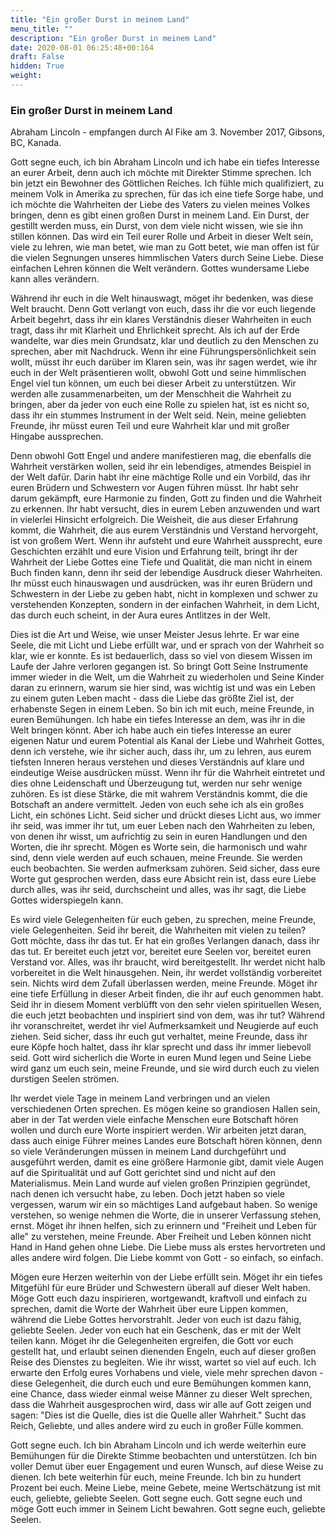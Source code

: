 ```yaml
---
title: "Ein großer Durst in meinem Land"
menu_title: ""
description: "Ein großer Durst in meinem Land"
date: 2020-08-01 06:25:48+00:164
draft: False
hidden: True
weight:
---
```

### Ein großer Durst in meinem Land

Abraham Lincoln - empfangen durch Al Fike am 3. November 2017, Gibsons, BC, Kanada.

Gott segne euch, ich bin Abraham Lincoln und ich habe ein tiefes Interesse an eurer Arbeit, denn auch ich möchte mit Direkter Stimme sprechen. Ich bin jetzt ein Bewohner des Göttlichen Reiches. Ich fühle mich qualifiziert, zu meinem Volk in Amerika zu sprechen, für das ich eine tiefe Sorge habe, und ich möchte die Wahrheiten der Liebe des Vaters zu vielen meines Volkes bringen, denn es gibt einen großen Durst in meinem Land. Ein Durst, der gestillt werden muss, ein Durst, von dem viele nicht wissen, wie sie ihn stillen können. Das wird ein Teil eurer Rolle und Arbeit in dieser Welt sein, viele zu lehren, wie man betet, wie man zu Gott betet, wie man offen ist für die vielen Segnungen unseres himmlischen Vaters durch Seine Liebe. Diese einfachen Lehren können die Welt verändern. Gottes wundersame Liebe kann alles verändern.

Während ihr euch in die Welt hinauswagt, möget ihr bedenken, was diese Welt braucht. Denn Gott verlangt von euch, dass ihr die vor euch liegende Arbeit begehrt, dass ihr ein klares Verständnis dieser Wahrheiten in euch tragt, dass ihr mit Klarheit und Ehrlichkeit sprecht. Als ich auf der Erde wandelte, war dies mein Grundsatz, klar und deutlich zu den Menschen zu sprechen, aber mit Nachdruck. Wenn ihr eine Führungspersönlichkeit sein wollt, müsst ihr euch darüber im Klaren sein, was ihr sagen werdet, wie ihr euch in der Welt präsentieren wollt, obwohl Gott und seine himmlischen Engel viel tun können, um euch bei dieser Arbeit zu unterstützen. Wir werden alle zusammenarbeiten, um der Menschheit die Wahrheit zu bringen, aber da jeder von euch eine Rolle zu spielen hat, ist es nicht so, dass ihr ein stummes Instrument in der Welt seid. Nein, meine geliebten Freunde, ihr müsst euren Teil und eure Wahrheit klar und mit großer Hingabe aussprechen.

Denn obwohl Gott Engel und andere manifestieren mag, die ebenfalls die Wahrheit verstärken wollen, seid ihr ein lebendiges, atmendes Beispiel in der Welt dafür. Darin habt ihr eine mächtige Rolle und ein Vorbild, das ihr euren Brüdern und Schwestern vor Augen führen müsst. Ihr habt sehr darum gekämpft, eure Harmonie zu finden, Gott zu finden und die Wahrheit zu erkennen. Ihr habt versucht, dies in eurem Leben anzuwenden und wart in vielerlei Hinsicht erfolgreich. Die Weisheit, die aus dieser Erfahrung kommt, die Wahrheit, die aus eurem Verständnis und Verstand hervorgeht, ist von großem Wert. Wenn ihr aufsteht und eure Wahrheit aussprecht, eure Geschichten erzählt und eure Vision und Erfahrung teilt, bringt ihr der Wahrheit der Liebe Gottes eine Tiefe und Qualität, die man nicht in einem Buch finden kann, denn ihr seid der lebendige Ausdruck dieser Wahrheiten. Ihr müsst euch hinauswagen und ausdrücken, was ihr euren Brüdern und Schwestern in der Liebe zu geben habt, nicht in komplexen und schwer zu verstehenden Konzepten, sondern in der einfachen Wahrheit, in dem Licht, das durch euch scheint, in der Aura eures Antlitzes in der Welt.

Dies ist die Art und Weise, wie unser Meister Jesus lehrte. Er war eine Seele, die mit Licht und Liebe erfüllt war, und er sprach von der Wahrheit so klar, wie er konnte. Es ist bedauerlich, dass so viel von diesem Wissen im Laufe der Jahre verloren gegangen ist. So bringt Gott Seine Instrumente immer wieder in die Welt, um die Wahrheit zu wiederholen und Seine Kinder daran zu erinnern, warum sie hier sind, was wichtig ist und was ein Leben zu einem guten Leben macht - dass die Liebe das größte Ziel ist, der erhabenste Segen in einem Leben. So bin ich mit euch, meine Freunde, in euren Bemühungen. Ich habe ein tiefes Interesse an dem, was ihr in die Welt bringen könnt. Aber ich habe auch ein tiefes Interesse an eurer eigenen Natur und eurem Potential als Kanal der Liebe und Wahrheit Gottes, denn ich verstehe, wie ihr sicher auch, dass ihr, um zu lehren, aus eurem tiefsten Inneren heraus verstehen und dieses Verständnis auf klare und eindeutige Weise ausdrücken müsst. Wenn ihr für die Wahrheit eintretet und dies ohne Leidenschaft und Überzeugung tut, werden nur sehr wenige zuhören. Es ist diese Stärke, die mit wahrem Verständnis kommt, die die Botschaft an andere vermittelt. Jeden von euch sehe ich als ein großes Licht, ein schönes Licht. Seid sicher und drückt dieses Licht aus, wo immer ihr seid, was immer ihr tut, um euer Leben nach den Wahrheiten zu leben, von denen ihr wisst, um aufrichtig zu sein in euren Handlungen und den Worten, die ihr sprecht. Mögen es Worte sein, die harmonisch und wahr sind, denn viele werden auf euch schauen, meine Freunde. Sie werden euch beobachten. Sie werden aufmerksam zuhören. Seid sicher, dass eure Worte gut gesprochen werden, dass eure Absicht rein ist, dass eure Liebe durch alles, was ihr seid, durchscheint und alles, was ihr sagt, die Liebe Gottes widerspiegeln kann.

Es wird viele Gelegenheiten für euch geben, zu sprechen, meine Freunde, viele Gelegenheiten. Seid ihr bereit, die Wahrheiten mit vielen zu teilen? Gott möchte, dass ihr das tut. Er hat ein großes Verlangen danach, dass ihr das tut. Er bereitet euch jetzt vor, bereitet eure Seelen vor, bereitet euren Verstand vor. Alles, was ihr braucht, wird bereitgestellt. Ihr werdet nicht halb vorbereitet in die Welt hinausgehen. Nein, ihr werdet vollständig vorbereitet sein. Nichts wird dem Zufall überlassen werden, meine Freunde. Möget ihr eine tiefe Erfüllung in dieser Arbeit finden, die ihr auf euch genommen habt. Seid ihr in diesem Moment verblüfft von den sehr vielen spirituellen Wesen, die euch jetzt beobachten und inspiriert sind von dem, was ihr tut? Während ihr voranschreitet, werdet ihr viel Aufmerksamkeit und Neugierde auf euch ziehen. Seid sicher, dass ihr euch gut verhaltet, meine Freunde, dass ihr eure Köpfe hoch haltet, dass ihr klar sprecht und dass ihr immer liebevoll seid. Gott wird sicherlich die Worte in euren Mund legen und Seine Liebe wird ganz um euch sein, meine Freunde, und sie wird durch euch zu vielen durstigen Seelen strömen.

Ihr werdet viele Tage in meinem Land verbringen und an vielen verschiedenen Orten sprechen. Es mögen keine so grandiosen Hallen sein, aber in der Tat werden viele einfache Menschen eure Botschaft hören wollen und durch eure Worte inspiriert werden. Wir arbeiten jetzt daran, dass auch einige Führer meines Landes eure Botschaft hören können, denn so viele Veränderungen müssen in meinem Land durchgeführt und ausgeführt werden, damit es eine größere Harmonie gibt, damit viele Augen auf die Spiritualität und auf Gott gerichtet sind und nicht auf den Materialismus. Mein Land wurde auf vielen großen Prinzipien gegründet, nach denen ich versucht habe, zu leben. Doch jetzt haben so viele vergessen, warum wir ein so mächtiges Land aufgebaut haben. So wenige verstehen, so wenige nehmen die Worte, die in unserer Verfassung stehen, ernst. Möget ihr ihnen helfen, sich zu erinnern und "Freiheit und Leben für alle" zu verstehen, meine Freunde. Aber Freiheit und Leben können nicht Hand in Hand gehen ohne Liebe. Die Liebe muss als erstes hervortreten und alles andere wird folgen. Die Liebe kommt von Gott - so einfach, so einfach.

Mögen eure Herzen weiterhin von der Liebe erfüllt sein. Möget ihr ein tiefes Mitgefühl für eure Brüder und Schwestern überall auf dieser Welt haben. Möge Gott euch dazu inspirieren, wortgewandt, kraftvoll und einfach zu sprechen, damit die Worte der Wahrheit über eure Lippen kommen, während die Liebe Gottes hervorstrahlt. Jeder von euch ist dazu fähig, geliebte Seelen. Jeder von euch hat ein Geschenk, das er mit der Welt teilen kann. Möget ihr die Gelegenheiten ergreifen, die Gott vor euch gestellt hat, und erlaubt seinen dienenden Engeln, euch auf dieser großen Reise des Dienstes zu begleiten. Wie ihr wisst, wartet so viel auf euch. Ich erwarte den Erfolg eures Vorhabens und viele, viele mehr sprechen davon - diese Gelegenheit, die durch euch und eure Bemühungen kommen kann, eine Chance, dass wieder einmal weise Männer zu dieser Welt sprechen, dass die Wahrheit ausgesprochen wird, dass wir alle auf Gott zeigen und sagen: "Dies ist die Quelle, dies ist die Quelle aller Wahrheit." Sucht das Reich, Geliebte, und alles andere wird zu euch in großer Fülle kommen.

Gott segne euch. Ich bin Abraham Lincoln und ich werde weiterhin eure Bemühungen für die Direkte Stimme beobachten und unterstützen. Ich bin voller Demut über euer Engagement und euren Wunsch, auf diese Weise zu dienen. Ich bete weiterhin für euch, meine Freunde. Ich bin zu hundert Prozent bei euch. Meine Liebe, meine Gebete, meine Wertschätzung ist mit euch, geliebte, geliebte Seelen. Gott segne euch. Gott segne euch und möge Gott euch immer in Seinem Licht bewahren. Gott segne euch, geliebte Seelen.
